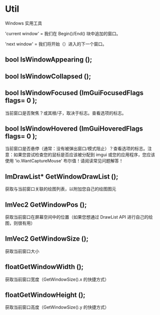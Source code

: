 # Util

Windows 实用工具

'current window' = 我们在 Begin()/End() 块中追加的窗口。

'next window' = 我们将开始（）进入的下一个窗口。

## bool IsWindowAppearing ();

## bool IsWindowCollapsed ();

## bool IsWindowFocused (ImGuiFocusedFlags flags= 0 ); 

当前窗口是否聚焦？或其根/子，取决于标志。查看选项的标志。

## bool IsWindowHovered (ImGuiHoveredFlags flags= 0 ); 

当前窗口是否悬停（通常：没有被弹出窗口/模式阻止）？查看选项的标志。注意：如果您尝试检查您的鼠标是否应该被分配到 imgui 或您的应用程序，您应该使用 'io.WantCaptureMouse' 布尔值！请阅读常见问题解答！

## ImDrawList* GetWindowDrawList ();    

获取与当前窗口关联的绘图列表，以附加您自己的绘图图元

## ImVec2 GetWindowPos ();         

获取当前窗口在屏幕空间中的位置（如果您想通过 DrawList API 进行自己的绘图，则很有用）

## ImVec2 GetWindowSize ();        

获取当前窗口大小

## floatGetWindowWidth ();       

获取当前窗口宽度（GetWindowSize().x 的快捷方式）

## floatGetWindowHeight ();      

获取当前窗口高度（GetWindowSize().y 的快捷方式）
